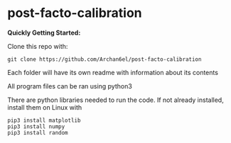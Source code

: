 # post-facto-calibration

**Quickly Getting Started:**

Clone this repo with:

`git clone https://github.com/Archan6el/post-facto-calibration`

Each folder will have its own readme with information about its contents

All program files can be ran using python3


There are python libraries needed to run the code. If not already installed, install them on Linux with
```
pip3 install matplotlib
pip3 install numpy 
pip3 install random
```
